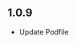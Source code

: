 <!--
 * @Author: your name
 * @Date: 2019-12-05 17:12:41
 * @LastEditTime: 2019-12-06 10:48:37
 * @LastEditors: Please set LastEditors
 * @Description: In User Settings Edit
 * @FilePath: /flutter_image_crop_plugin/CHANGELOG.md
 -->

## 1.0.9

* Update Podfile
